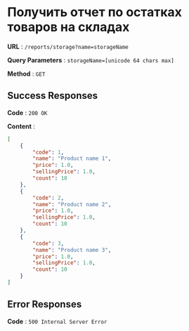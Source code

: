 # Получить отчет по остатках товаров на складах

**URL** : `/reports/storage?name=storageName`

**Query Parameters** : `storageName=[unicode 64 chars max]`

**Method** : `GET`

## Success Responses

**Code** : `200 OK`

**Content** :

```json
[
    {
        "code": 1,
        "name": "Product name 1",
        "price": 1.0,
        "sellingPrice": 1.0,
        "count": 10
    },
    {
        "code": 2,
        "name": "Product name 2",
        "price": 1.0,
        "sellingPrice": 1.0,
        "count": 10
    },
    {
        "code": 3,
        "name": "Product name 3",
        "price": 1.0,
        "sellingPrice": 1.0,
        "count": 10
    }
]
```

## Error Responses

**Code** : `500 Internal Server Error`
